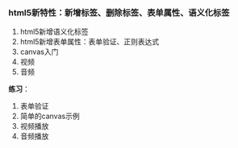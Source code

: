### html5新特性：新增标签、删除标签、表单属性、语义化标签
1. html5新增语义化标签
2. html5新增表单属性：表单验证、正则表达式
3. canvas入门
4. 视频
5. 音频

**练习**：
1. 表单验证
2. 简单的canvas示例
2. 视频播放
3. 音频播放